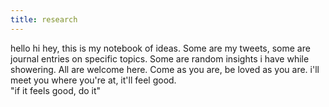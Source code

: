```yaml
---
title: research
---
```


hello hi hey, this is my notebook of ideas.
Some are my tweets, some are journal entries on specific topics.
Some are random insights i have while showering.
All are welcome here.
Come as you are, be loved as you are. i'll meet you where you're at, it'll feel good.<br>
"if it feels good, do it"